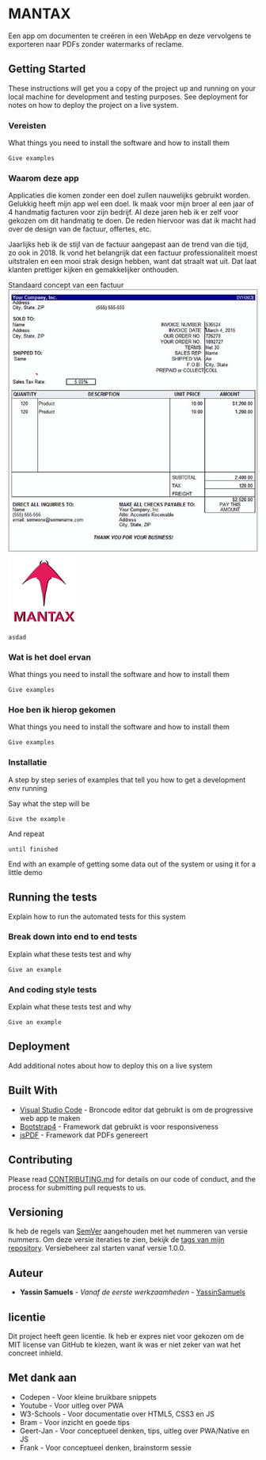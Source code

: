 # MANTAX

Een app om documenten te creëren in een WebApp en deze vervolgens te exporteren naar PDFs zonder watermarks of reclame.

## Getting Started

These instructions will get you a copy of the project up and running on your local machine for development and testing purposes. See deployment for notes on how to deploy the project on a live system.

### Vereisten

What things you need to install the software and how to install them

```
Give examples
```

### Waarom deze app

Applicaties die komen zonder een doel zullen nauwelijks gebruikt worden. Gelukkig heeft mijn app wel een doel. Ik maak voor mijn broer al een jaar of 4 handmatig facturen voor zijn bedrijf. Al deze jaren heb ik er zelf voor gekozen om dit handmatig te doen. De reden hiervoor was dat ik macht had over de design van de factuur, offertes, etc. 

Jaarlijks heb ik de stijl van de factuur aangepast aan de trend van die tijd, zo ook in 2018. Ik vond het belangrijk dat een factuur professionaliteit moest uitstralen en een mooi strak design hebben, want dat straalt wat uit. Dat laat klanten prettiger kijken en gemakkelijker onthouden. 

Standaard concept van een factuur
![Invoice Standaard](/supportingfiles/images/githubSC/basicUglyInvoice.jpg "Invoice Standaard")
![alt text](https://github.com/YassinSamuels/MANTAX/blob/master/supportingfiles/images/app-images/images/icons/icon-144x144.png)

```
asdad
```

### Wat is het doel ervan

What things you need to install the software and how to install them

```
Give examples
```

### Hoe ben ik hierop gekomen

What things you need to install the software and how to install them

```
Give examples
```

### Installatie

A step by step series of examples that tell you how to get a development env running

Say what the step will be

```
Give the example
```

And repeat

```
until finished
```

End with an example of getting some data out of the system or using it for a little demo

## Running the tests

Explain how to run the automated tests for this system

### Break down into end to end tests

Explain what these tests test and why

```
Give an example
```

### And coding style tests

Explain what these tests test and why

```
Give an example
```

## Deployment

Add additional notes about how to deploy this on a live system

## Built With

* [Visual Studio Code](https://code.visualstudio.com) - Broncode editor dat gebruikt is om de progressive web app te maken
* [Bootstrap4](http://getbootstrap.com/docs/4.1/getting-started/introduction/) - Framework dat gebruikt is voor responsiveness
* [jsPDF](https://parall.ax/products/jspdf) - Framework dat PDFs genereert

## Contributing

Please read [CONTRIBUTING.md](https://gist.github.com/PurpleBooth/b24679402957c63ec426) for details on our code of conduct, and the process for submitting pull requests to us.

## Versioning

Ik heb de regels van [SemVer](http://semver.org/) aangehouden met het nummeren van versie nummers. Om deze versie iteraties te zien, bekijk de [tags van mijn repository](https://github.com/YassinSamuels/MANTAX/tags). Versiebeheer zal starten vanaf versie 1.0.0.

## Auteur

* **Yassin Samuels** - *Vanaf de eerste werkzaamheden* - [YassinSamuels](https://github.com/YassinSamuels/)

## licentie

Dit project heeft geen licentie. Ik heb er expres niet voor gekozen om de MIT license van GitHub te kiezen, want ik was er niet zeker van wat het concreet inhield.

## Met dank aan

* Codepen - Voor kleine bruikbare snippets
* Youtube - Voor uitleg over PWA
* W3-Schools - Voor documentatie over HTML5, CSS3 en JS
* Bram - Voor inzicht en goede tips
* Geert-Jan - Voor conceptueel denken, tips, uitleg over PWA/Native en JS
* Frank - Voor conceptueel denken, brainstorm sessie

